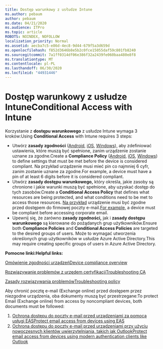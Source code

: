 ```yaml
---
title: Dostęp warunkowy z usłudze Intune
ms.author: pebaum
author: pebaum
ms.date: 04/21/2020
ms.audience: ITPro
ms.topic: article
ROBOTS: NOINDEX, NOFOLLOW
localization_priority: Normal
ms.assetid: aecba7c5-e86d-4ec8-9d44-679f5a3d659d
ms.openlocfilehash: f852d3646b8e5b2c0fce15055daf59c801fb8240
ms.sourcegitcommit: 7a1ff0314df06e386f32a2439fe060baa480e8f8
ms.translationtype: MT
ms.contentlocale: pl-PL
ms.lasthandoff: 06/30/2020
ms.locfileid: "44931446"
---
```

# <a name="conditional-access-with-intune"></a><span data-ttu-id="b067b-102">Dostęp warunkowy z usłudze Intune</span><span class="sxs-lookup"><span data-stu-id="b067b-102">Conditional Access with Intune</span></span>

<span data-ttu-id="b067b-103">Korzystanie z **dostępu warunkowego** z usłudze Intune wymaga 3 kroków:</span><span class="sxs-lookup"><span data-stu-id="b067b-103">Using  **Conditional Access**  with Intune requires 3 steps:</span></span>

- <span data-ttu-id="b067b-104">Utwórz **zasady zgodności** ([Android](https://docs.microsoft.com/intune/compliance-policy-create-android), [iOS](https://docs.microsoft.com/intune/compliance-policy-create-ios), [Windows](https://docs.microsoft.com//intune/compliance-policy-create-windows)), aby zdefiniować ustawienia, które muszą być spełnione, zanim urządzenie zostanie uznane za zgodne.</span><span class="sxs-lookup"><span data-stu-id="b067b-104">Create a  **Compliance Policy**  ([Android](https://docs.microsoft.com/intune/compliance-policy-create-android),  [iOS](https://docs.microsoft.com/intune/compliance-policy-create-ios),  [Windows](https://docs.microsoft.com//intune/compliance-policy-create-windows)) to define settings that must be met before the device is considered compliant.</span></span> <span data-ttu-id="b067b-105">Na przykład urządzenie musi mieć pin co najmniej 6 cyfr, zanim zostanie uznane za zgodne.</span><span class="sxs-lookup"><span data-stu-id="b067b-105">For example, a device must have a pin of at least 6 digits before it is considered compliant.</span></span>
- <span data-ttu-id="b067b-106">Utwórz **zasady dostępu warunkowego,** który określa, jakie zasoby są chronione i jakie warunki muszą być spełnione, aby uzyskać dostęp do tych zasobów.</span><span class="sxs-lookup"><span data-stu-id="b067b-106">Create a **Conditional Access Policy**  that defines what resources are being protected, and what conditions need to be met to access those resources.</span></span>  <span data-ttu-id="b067b-107">[Na przykład](https://docs.microsoft.com/intune/tutorial-protect-email-on-unmanaged-devices#create-conditional-access-policies) urządzenie musi być zgodne przed dostępem do firmowej poczty e-mail.</span><span class="sxs-lookup"><span data-stu-id="b067b-107">[For example,](https://docs.microsoft.com/intune/tutorial-protect-email-on-unmanaged-devices#create-conditional-access-policies)  a device must be compliant before accessing corporate email.</span></span>
- <span data-ttu-id="b067b-108">Upewnij się, że zarówno **zasady zgodności,** jak i **zasady dostępu warunkowego** są kierowane do pożądanych grup użytkowników.</span><span class="sxs-lookup"><span data-stu-id="b067b-108">Ensure both **Compliance Policies**  and  **Conditional Access Policies**  are targeted to the desired groups of users.</span></span> <span data-ttu-id="b067b-109">Może to wymagać utworzenia określonych grup użytkowników w usłudze Azure Active Directory.</span><span class="sxs-lookup"><span data-stu-id="b067b-109">This may require creating specific groups of users in Azure Active Directory.</span></span>

<span data-ttu-id="b067b-110">**Pomocne linki:**</span><span class="sxs-lookup"><span data-stu-id="b067b-110">**Helpful links:**</span></span>

[<span data-ttu-id="b067b-111">Omówienie zgodności urządzeń</span><span class="sxs-lookup"><span data-stu-id="b067b-111">Device compliance overview</span></span>](https://docs.microsoft.com/intune/device-compliance-get-started)

[<span data-ttu-id="b067b-112">Rozwiązywanie problemów z urzędem certyfikacji</span><span class="sxs-lookup"><span data-stu-id="b067b-112">Troubleshooting CA</span></span>](https://docs.microsoft.com/intune/troubleshoot-conditional-access)

[<span data-ttu-id="b067b-113">Zasady rozwiązywania problemów</span><span class="sxs-lookup"><span data-stu-id="b067b-113">Troubleshooting policy</span></span>](https://docs.microsoft.com/intune/troubleshoot-policies-in-microsoft-intune)

<span data-ttu-id="b067b-114">Aby chronić pocztę e-mail (Exchange online) przed dostępem przez niezgodne urządzenia, oba dokumenty muszą być przestrzegane:</span><span class="sxs-lookup"><span data-stu-id="b067b-114">To protect Email (Exchange online) from access by noncompliant devices, both documents must be followed:</span></span>

1. [<span data-ttu-id="b067b-115">Ochrona dostępu do poczty e-mail przed urządzeniami za pomocą usługi EAS</span><span class="sxs-lookup"><span data-stu-id="b067b-115">Protect email access from devices using EAS</span></span>](https://docs.microsoft.com/intune/tutorial-protect-email-on-unmanaged-devices)
2. [<span data-ttu-id="b067b-116">Ochrona dostępu do poczty e-mail przed urządzeniami przy użyciu nowoczesnych klientów uwierzytelniania, takich jak Outlook</span><span class="sxs-lookup"><span data-stu-id="b067b-116">Protect email access from devices using modern authentication clients like Outlook</span></span>](https://docs.microsoft.com/intune/tutorial-protect-email-on-enrolled-devices)
